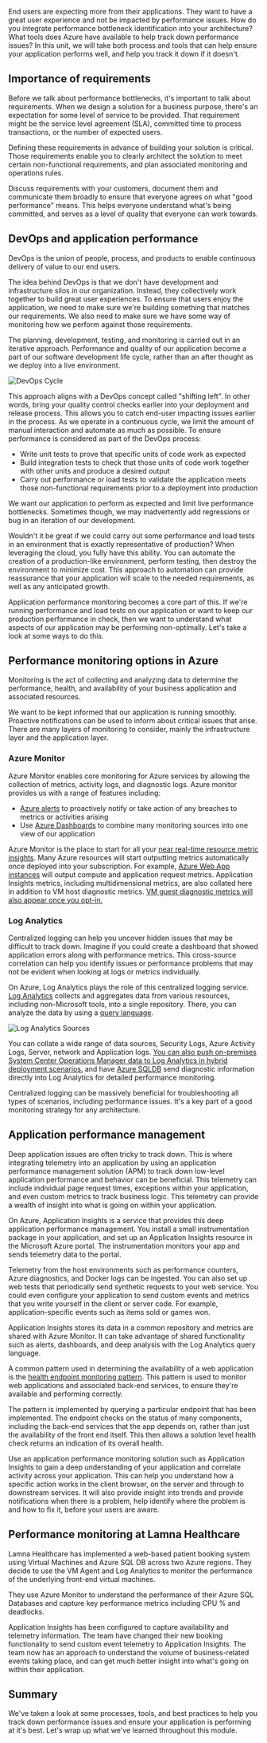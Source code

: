 End users are expecting more from their applications. They want to have a great user experience and not be impacted by performance issues. How do you integrate performance bottleneck identification into your architecture? What tools does Azure have available to help track down performance issues? In this unit, we will take both process and tools that can help ensure your application performs well, and help you track it down if it doesn't.

## Importance of requirements

Before we talk about performance bottlenecks, it's important to talk about requirements. When we design a solution for a business purpose, there's an expectation for some level of service to be provided. That requirement might be the service level agreement (SLA), committed time to process transactions, or the number of expected users.

Defining these requirements in advance of building your solution is critical. Those requirements enable you to clearly architect the solution to meet certain non-functional requirements, and plan associated monitoring and operations rules.

Discuss requirements with your customers, document them and communicate them broadly to ensure that everyone agrees on what "good performance" means. This helps everyone understand what's being committed, and serves as a level of quality that everyone can work towards.

## DevOps and application performance

DevOps is the union of people, process, and products to enable continuous delivery of value to our end users.

The idea behind DevOps is that we don't have development and infrastructure silos in our organization. Instead, they collectively work together to build great user experiences. To ensure that users enjoy the application, we need to make sure we're building something that matches our requirements. We also need to make sure we have some way of monitoring how we perform against those requirements.

The planning, development, testing, and monitoring is carried out in an iterative approach. Performance and quality of our application become a part of our software development life cycle, rather than an after thought as we deploy into a live environment.

![DevOps Cycle](../media/devops-cycle.png)

This approach aligns with a DevOps concept called "shifting left". In other words, bring your quality control checks earlier into your deployment and release process. This allows you to catch end-user impacting issues earlier in the process. As we operate in a continuous cycle, we limit the amount of manual interaction and automate as much as possible. To ensure performance is considered as part of the DevOps process:

* Write unit tests to prove that specific units of code work as expected
* Build integration tests to check that those units of code work together with other units and produce a desired output
* Carry out performance or load tests to validate the application meets those non-functional requirements prior to a deployment into production

We want our application to perform as expected and limit live performance bottlenecks. Sometimes though, we may inadvertently add regressions or bug in an iteration of our development.

Wouldn't it be great if we could carry out some performance and load tests in an environment that is exactly representative of production? When leveraging the cloud, you fully have this ability. You can automate the creation of a production-like environment, perform testing, then destroy the environment to minimize cost. This approach to automation can provide reassurance that your application will scale to the needed requirements, as well as any anticipated growth.

Application performance monitoring becomes a core part of this. If we're running performance and load tests on our application or want to keep our production performance in check, then we want to understand what aspects of our application may be performing non-optimally. Let's take a look at some ways to do this.

## Performance monitoring options in Azure

Monitoring is the act of collecting and analyzing data to determine the performance, health, and availability of your business application and associated resources.

We want to be kept informed that our application is running smoothly. Proactive notifications can be used to inform about critical issues that arise. There are many layers of monitoring to consider, mainly the infrastructure layer and the application layer.

### Azure Monitor

Azure Monitor enables core monitoring for Azure services by allowing the collection of metrics, activity logs, and diagnostic logs. Azure monitor provides us with a range of features including:

* [Azure alerts][azure-alerts] to proactively notify or take action of any breaches to metrics or activities arising
* Use [Azure Dashboards][azure-dashboards] to combine many monitoring sources into one view of our application

Azure Monitor is the place to start for all your [near real-time resource metric insights][az-mon-metrics]. Many Azure resources will start outputting metrics automatically once deployed into your subscription. For example, [Azure Web App instances][az-mon-webapp-metrics] will output compute and application request metrics. Application Insights metrics, including multidimensional metrics, are also collated here in addition to VM host diagnostic metrics. [VM guest diagnostic metrics will also appear once you opt-in.][az-mon-vm-guest-metrics]

### Log Analytics

Centralized logging can help you uncover hidden issues that may be difficult to track down. Imagine if you could create a dashboard that showed application errors along with performance metrics. This cross-source correlation can help you identify issues or performance problems that may not be evident when looking at logs or metrics individually. 

On Azure, Log Analytics plays the role of this centralized logging service. [Log Analytics][log-analytics] collects and aggregates data from various resources, including non-Microsoft tools, into a single repository. There, you can analyze the data by using a [query language][log-analytics-query-language].

![Log Analytics Sources](../media/log-analytics.png)

You can collate a wide range of data sources, Security Logs, Azure Activity Logs, Server, network and Application logs. [You can also push on-premises System Center Operations Manager data to Log Analytics in hybrid deployment scenarios.][scom-to-la] and have [Azure SQLDB][log-analytics-sqldb] send diagnostic information directly into Log Analytics for detailed performance monitoring.

Centralized logging can be massively beneficial for troubleshooting all types of scenarios, including performance issues. It's a key part of a good monitoring strategy for any architecture.

## Application performance management

Deep application issues are often tricky to track down. This is where integrating telemetry into an application by using an application performance management solution (APM) to track down low-level application performance and behavior can be beneficial. This telemetry can include individual page request times, exceptions within your application, and even custom metrics to track business logic. This telemetry can provide a wealth of insight into what is going on within your application.

On Azure, Application Insights is a service that provides this deep application performance management. You install a small instrumentation package in your application, and set up an Application Insights resource in the Microsoft Azure portal. The instrumentation monitors your app and sends telemetry data to the portal.

Telemetry from the host environments such as performance counters, Azure diagnostics, and Docker logs can be ingested. You can also set up web tests that periodically send synthetic requests to your web service. You could even configure your application to send custom events and metrics that you write yourself in the client or server code. For example, application-specific events such as items sold or games won.

Application Insights stores its data in a common repository and metrics are shared with Azure Monitor. It can take advantage of shared functionality such as alerts, dashboards, and deep analysis with the Log Analytics query language.

A common pattern used in determining the availability of a web application is the [health endpoint monitoring pattern][health-endpoint-monitoring-pattern]. This pattern is used to monitor web applications and associated back-end services, to ensure they're available and performing correctly.

The pattern is implemented by querying a particular endpoint that has been implemented. The endpoint checks on the status of many components, including the back-end services that the app depends on, rather than just the availability of the front end itself. This then allows a solution level health check returns an indication of its overall health.

Use an application performance monitoring solution such as Application Insights to gain a deep understanding of your application and correlate activity across your application. This can help you understand how a specific action works in the client browser, on the server and through to downstream services. It will also provide insight into trends and provide notifications when there is a problem, help identify where the problem is and how to fix it, before your users are aware.

## Performance monitoring at Lamna Healthcare

Lamna Healthcare has implemented a web-based patient booking system using Virtual Machines and Azure SQL DB across two Azure regions. They decide to use the VM Agent and Log Analytics to monitor the performance of the underlying front-end virtual machines.

They use Azure Monitor to understand the performance of their Azure SQL Databases and capture key performance metrics including CPU % and deadlocks.

Application Insights has been configured to capture availability and telemetry information. The team have changed their new booking functionality to send custom event telemetry to Application Insights. The team now has an approach to understand the volume of business-related events taking place, and can get much better insight into what's going on within their application.

## Summary

We've taken a look at some processes, tools, and best practices to help you track down performance issues and ensure your application is performing at it's best. Let's wrap up what we've learned throughout this module.

<!-- links -->
[ai-snap]:https://docs.microsoft.com/en-us/azure/application-insights/app-insights-snapshot-debugger
[ai-profiler]:https://docs.microsoft.com/en-us/azure/application-insights/app-insights-profiler
[scom-to-la]:https://docs.microsoft.com/en-us/azure/log-analytics/log-analytics-om-agents
[az-mon-vm-guest-metrics]:https://docs.microsoft.com/en-us/azure/virtual-machines/windows/monitor#diagnostics-and-metrics
[az-mon-metrics]:https://docs.microsoft.com/en-us/azure/monitoring-and-diagnostics/insights-how-to-customize-monitoring
[az-mon-webapp-metrics]:https://docs.microsoft.com/en-us/azure/monitoring-and-diagnostics/monitoring-supported-metrics#microsoftwebsites-excluding-functions
[azure-alerts]: https://docs.microsoft.com/en-us/azure/monitoring-and-diagnostics/monitor-quick-audit-notify-action-in-subscription
[azure-dashboards]: https://docs.microsoft.com/en-us/azure/azure-portal/azure-portal-dashboards
[devops-and-microsoft]: 
https://visualstudio.microsoft.com/devops/
[health-endpoint-monitoring-pattern]: https://docs.microsoft.com/en-us/azure/architecture/patterns/health-endpoint-monitoring
[log-analytics]: https://docs.microsoft.com/en-gb/azure/log-analytics/log-analytics-overview
[log-analytics-query-language]: https://docs.loganalytics.io/docs/Learn/Getting-Started/Getting-started-with-the-Analytics-portal
[log-analytics-management-solutions]: https://docs.microsoft.com/en-gb/azure/monitoring/monitoring-solutions?toc=%2fazure%2flog-analytics%2ftoc.json
[log-analytics-sqldb]: https://docs.microsoft.com/en-us/azure/sql-database/saas-dbpertenant-log-analytics
